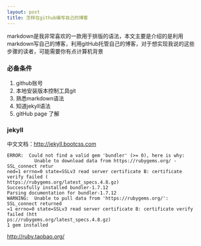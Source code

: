 ```yaml
---
layout: post
title: 怎样在github编写自己的博客
---
```


markdown是我非常喜欢的一款用于排版的语法，本文主要是介绍的是利用markdown写自己的博客，利用gitHub托管自己的博客，对于想实现我说的这些步骤的读者，可能需要你有点计算机背景

### 必备条件

1. github账号
2. 本地安装版本控制工具git
4. 熟悉markdown语法
5. 知道jekyll语法
6. gitHub page 了解




### jekyll 

中文文档：http://jekyll.bootcss.com

    ERROR:  Could not find a valid gem 'bundler' (>= 0), here is why:
              Unable to download data from https://rubygems.org/ - SSL_connect retur
    ned=1 errno=0 state=SSLv3 read server certificate B: certificate verify failed (
    https://rubygems.org/latest_specs.4.8.gz)
    Successfully installed bundler-1.7.12
    Parsing documentation for bundler-1.7.12
    WARNING:  Unable to pull data from 'https://rubygems.org/': SSL_connect returned
    =1 errno=0 state=SSLv3 read server certificate B: certificate verify failed (htt
    ps://rubygems.org/latest_specs.4.8.gz)
    1 gem installed

http://ruby.taobao.org/




